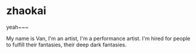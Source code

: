 # zhaokai
yeah~~~

My name is Van, I'm an artist, I'm a performance artist. I'm hired for people to fulfill their fantasies, their deep dark fantasies. 
